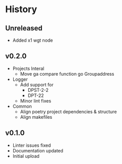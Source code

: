 #  History

## Unreleased
* Added x1 wgt node

## v0.2.0
* Projects Interal
  * Move ga compare function go Groupaddress
* Logger
  * Add support for
    * DPST-2-2
    * DPT-22
  * Minor lint fixes
* Common
  * Align poetry project dependencies & structure
  * Align makefiles

## v0.1.0
* Linter issues fixed
* Documentation updated
* Initial upload
